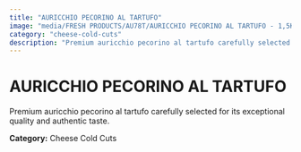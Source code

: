 ```yaml
---
title: "AURICCHIO PECORINO AL TARTUFO"
image: "media/FRESH PRODUCTS/AU78T/AURICCHIO PECORINO AL TARTUFO - 1,5Kg.jpg"
category: "cheese-cold-cuts"
description: "Premium auricchio pecorino al tartufo carefully selected for its exceptional quality and authentic taste."
---
```


# AURICCHIO PECORINO AL TARTUFO

Premium auricchio pecorino al tartufo carefully selected for its exceptional quality and authentic taste.

**Category:** Cheese Cold Cuts
